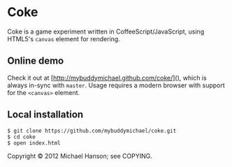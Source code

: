 Coke
====

Coke is a game experiment written in CoffeeScript/JavaScript, using HTML5's
`canvas` element for rendering.

## Online demo

Check it out at [http://mybuddymichael.github.com/coke/](), which is always
in-sync with `master`. Usage requires a modern browser with support for the
`<canvas>` element.

## Local installation

    $ git clone https://github.com/mybuddymichael/coke.git
    $ cd coke
    $ open index.html


Copyright © 2012 Michael Hanson; see COPYING.
